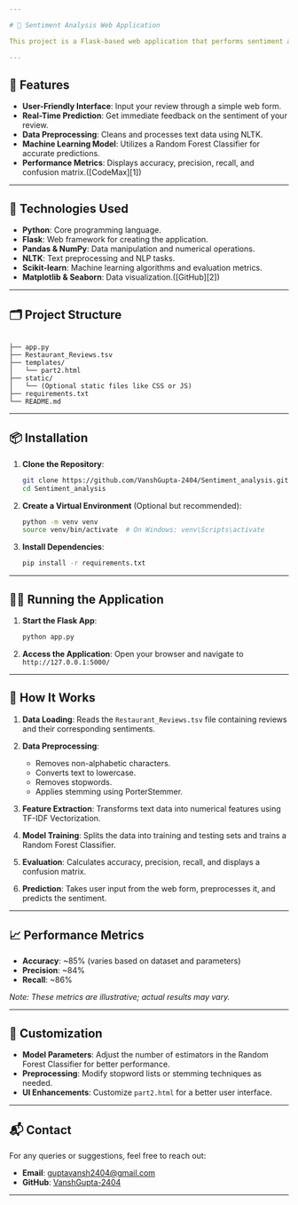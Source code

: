 ```yaml
---

# 📝 Sentiment Analysis Web Application

This project is a Flask-based web application that performs sentiment analysis on restaurant reviews. It leverages Natural Language Processing (NLP) techniques and a Random Forest Classifier to predict whether a given review is positive or negative.

---
```


## 🚀 Features

* **User-Friendly Interface**: Input your review through a simple web form.
* **Real-Time Prediction**: Get immediate feedback on the sentiment of your review.
* **Data Preprocessing**: Cleans and processes text data using NLTK.
* **Machine Learning Model**: Utilizes a Random Forest Classifier for accurate predictions.
* **Performance Metrics**: Displays accuracy, precision, recall, and confusion matrix.([CodeMax][1])

---

## 🧠 Technologies Used

* **Python**: Core programming language.
* **Flask**: Web framework for creating the application.
* **Pandas & NumPy**: Data manipulation and numerical operations.
* **NLTK**: Text preprocessing and NLP tasks.
* **Scikit-learn**: Machine learning algorithms and evaluation metrics.
* **Matplotlib & Seaborn**: Data visualization.([GitHub][2])

---

## 🗂️ Project Structure

```

├── app.py
├── Restaurant_Reviews.tsv
├── templates/
│   └── part2.html
├── static/
│   └── (Optional static files like CSS or JS)
├── requirements.txt
└── README.md
```



---

## 📦 Installation

1. **Clone the Repository**:

   ```bash
   git clone https://github.com/VanshGupta-2404/Sentiment_analysis.git
   cd Sentiment_analysis
   ```



2. **Create a Virtual Environment** (Optional but recommended):

   ```bash
   python -m venv venv
   source venv/bin/activate  # On Windows: venv\Scripts\activate
   ```



3. **Install Dependencies**:

   ```bash
   pip install -r requirements.txt
   ```



---

## 🏃‍♂️ Running the Application

1. **Start the Flask App**:

   ```bash
   python app.py
   ```



2. **Access the Application**:
   Open your browser and navigate to `http://127.0.0.1:5000/`

---

## 🧪 How It Works

1. **Data Loading**:
   Reads the `Restaurant_Reviews.tsv` file containing reviews and their corresponding sentiments.

2. **Data Preprocessing**:

   * Removes non-alphabetic characters.
   * Converts text to lowercase.
   * Removes stopwords.
   * Applies stemming using PorterStemmer.

3. **Feature Extraction**:
   Transforms text data into numerical features using TF-IDF Vectorization.

4. **Model Training**:
   Splits the data into training and testing sets and trains a Random Forest Classifier.

5. **Evaluation**:
   Calculates accuracy, precision, recall, and displays a confusion matrix.

6. **Prediction**:
   Takes user input from the web form, preprocesses it, and predicts the sentiment.

---

## 📈 Performance Metrics

* **Accuracy**: \~85% (varies based on dataset and parameters)
* **Precision**: \~84%
* **Recall**: \~86%

*Note: These metrics are illustrative; actual results may vary.*

---

## 🔧 Customization

* **Model Parameters**: Adjust the number of estimators in the Random Forest Classifier for better performance.
* **Preprocessing**: Modify stopword lists or stemming techniques as needed.
* **UI Enhancements**: Customize `part2.html` for a better user interface.

---

## 📬 Contact

For any queries or suggestions, feel free to reach out:

* **Email**: [guptavansh2404@gmail.com](mailto:guptavansh2404@gmail.com)
* **GitHub**: [VanshGupta-2404](https://github.com/VanshGupta-2404)

---
